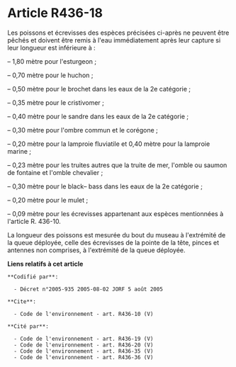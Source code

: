 # Article R436-18

Les poissons et écrevisses des espèces précisées ci-après ne peuvent être pêchés et doivent être remis à l'eau immédiatement
après leur capture si leur longueur est inférieure à :

– 1,80 mètre pour l'esturgeon ;

– 0,70 mètre pour le huchon ;

– 0,50 mètre pour le brochet dans les eaux de la 2e catégorie ;

– 0,35 mètre pour le cristivomer ;

– 0,40 mètre pour le sandre dans les eaux de la 2e catégorie ;

– 0,30 mètre pour l'ombre commun et le corégone ;

– 0,20 mètre pour la lamproie fluviatile et 0,40 mètre pour la lamproie marine ;

– 0,23 mètre pour les truites autres que la truite de mer, l'omble ou saumon de fontaine et l'omble chevalier ;

– 0,30 mètre pour le black– bass dans les eaux de la 2e catégorie ;

– 0,20 mètre pour le mulet ;

– 0,09 mètre pour les écrevisses appartenant aux espèces mentionnées à l'article R. 436-10.

La longueur des poissons est mesurée du bout du museau à l'extrémité de la queue déployée, celle des écrevisses de la pointe
de la tête, pinces et antennes non comprises, à l'extrémité de la queue déployée.

**Liens relatifs à cet article**

	**Codifié par**:

	  - Décret n°2005-935 2005-08-02 JORF 5 août 2005

	**Cite**:

	  - Code de l'environnement - art. R436-10 (V)

	**Cité par**:

	  - Code de l'environnement - art. R436-19 (V)
	  - Code de l'environnement - art. R436-20 (V)
	  - Code de l'environnement - art. R436-35 (V)
	  - Code de l'environnement - art. R436-36 (V)
